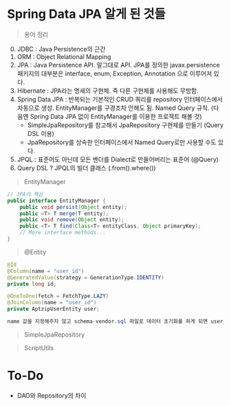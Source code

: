 # Spring Data JPA 알게 된 것들

> 용어 정리
0. JDBC : Java Persistence의 근간
1. ORM : Object Relational Mapping
2. JPA : Java Persistence API. 말그대로 API. JPA를 정의한 javax.persistence 패키지의 대부분은 interface, enum, Exception, Annotation 으로 이루어져 있다.
3. Hibernate : JPA라는 명세의 구현체. 즉 다른 구현체를 사용해도 무방함.
4. Spring Data JPA : 반복되는 기본적인 CRUD 쿼리를 repository 인터페이스에서 자동으로 생성. EntityManager를 구경조차 안해도 됨. Named Query 규칙. (다음엔 Spring Data JPA 없이 EntityManager를 이용한 프로젝트 해볼 것)
    - SimpleJpaRepository를 참고해서 JpaRepository 구현체를 만들기 (Query DSL 이용)
    - JpaRepository를 상속한 인터페이스에서 Named Query로만 사용할 수도 있다.
5. JPQL : 표준어도 아닌데 모든 벤더를 Dialect로 만들어버리는 표준어 (@Query)
6. Query DSL ? JPQL의 빌더 클래스 (.from().where())

> EntityManager
```java
// JPA의 핵심
public interface EntityManager {
    public void persist(Object entity);
    public <T> T merge(T entity);
    public void remove(Object entity);
    public <T> T find(Class<T> entityClass, Object primaryKey);
    // More interface methods...
}

```
> @Entity
```java
@Id
@Column(name = "user_id")
@GeneratedValue(strategy = GenerationType.IDENTITY)
private long id;

@OneToOne(fetch = FetchType.LAZY)
@JoinColumn(name = "user_id")
private AptzipUserEntity user;

name 값을 지정해주지 않고 schema-vendor.sql 파일로 데이터 초기화를 하게 되면 user_id와 id 2개 컬럼이 생성됨
```


> SimpleJpaRepository

> ScriptUtils

# To-Do
- DAO와 Repository의 차이
